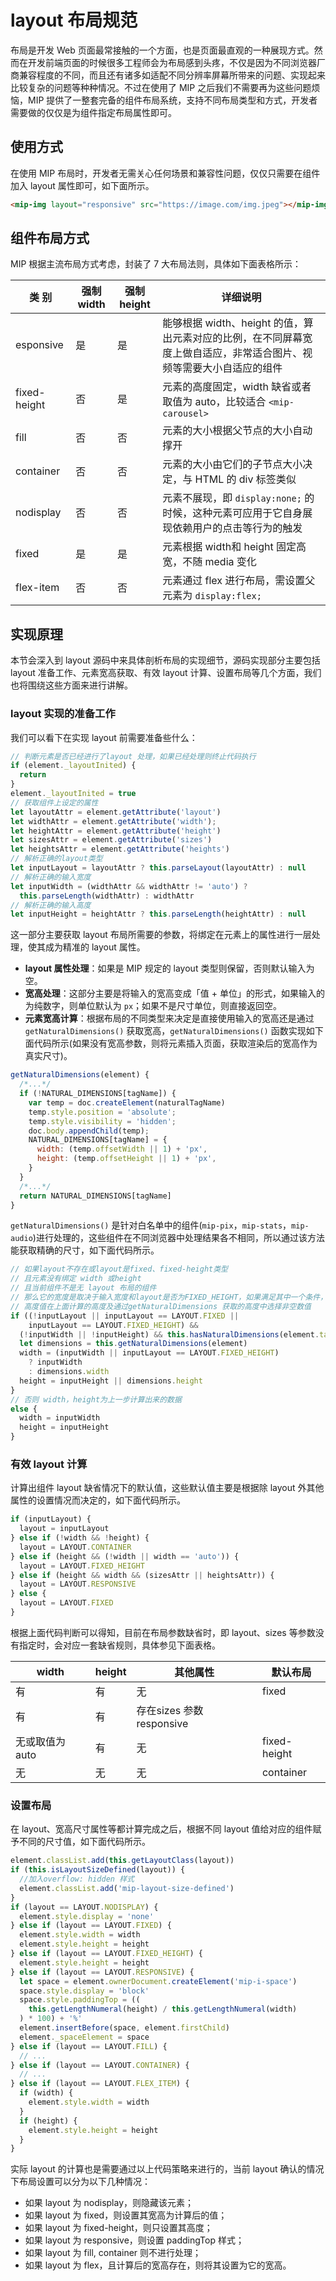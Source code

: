 # layout 布局规范

布局是开发 Web 页面最常接触的一个方面，也是页面最直观的一种展现方式。然而在开发前端页面的时候很多工程师会为布局感到头疼，不仅是因为不同浏览器厂商兼容程度的不同，而且还有诸多如适配不同分辨率屏幕所带来的问题、实现起来比较复杂的问题等种种情况。不过在使用了 MIP 之后我们不需要再为这些问题烦恼，MIP 提供了一整套完备的组件布局系统，支持不同布局类型和方式，开发者需要做的仅仅是为组件指定布局属性即可。

## 使用方式

在使用 MIP 布局时，开发者无需关心任何场景和兼容性问题，仅仅只需要在组件加入 layout 属性即可，如下面所示。

```html
<mip-img layout="responsive" src="https://image.com/img.jpeg"></mip-img>
```

## 组件布局方式

MIP 根据主流布局方式考虑，封装了 7 大布局法则，具体如下面表格所示：

| 类  别 | 强制 width | 强制 height | 详细说明 |
|-------|---|---|----|
| esponsive | 是 | 是 | 能够根据 width、height 的值，算出元素对应的比例，在不同屏幕宽度上做自适应，非常适合图片、视频等需要大小自适应的组件|
|fixed-height | 否 | 是 | 元素的高度固定，width 缺省或者取值为 auto，比较适合 `<mip-carousel>` |
|fill | 否 | 否 | 元素的大小根据父节点的大小自动撑开|
|container | 否 | 否 | 元素的大小由它们的子节点大小决定，与 HTML 的 div 标签类似|
|nodisplay | 否 | 否 | 元素不展现，即 `display:none;` 的时候，这种元素可应用于它自身展现依赖用户的点击等行为的触发|
|fixed | 是 | 是 | 元素根据 width和 height 固定高宽，不随 media 变化|
|flex-item | 否 | 否 | 元素通过 flex 进行布局，需设置父元素为 `display:flex;`|

## 实现原理

本节会深入到 layout 源码中来具体剖析布局的实现细节，源码实现部分主要包括 layout 准备工作、元素宽高获取、有效 layout 计算、设置布局等几个方面，我们也将围绕这些方面来进行讲解。

### layout 实现的准备工作

我们可以看下在实现 layout 前需要准备些什么：

```js
// 判断元素是否已经进行了layout 处理，如果已经处理则终止代码执行
if (element._layoutInited) {
  return
}
element._layoutInited = true
// 获取组件上设定的属性
let layoutAttr = element.getAttribute('layout')
let widthAttr = element.getAttribute('width');
let heightAttr = element.getAttribute('height')
let sizesAttr = element.getAttribute('sizes')
let heightsAttr = element.getAttribute('heights')
// 解析正确的layout类型
let inputLayout = layoutAttr ? this.parseLayout(layoutAttr) : null
// 解析正确的输入宽度
let inputWidth = (widthAttr && widthAttr != 'auto') ?
  this.parseLength(widthAttr) : widthAttr
// 解析正确的输入高度
let inputHeight = heightAttr ? this.parseLength(heightAttr) : null
```

这一部分主要获取 layout 布局所需要的参数，将绑定在元素上的属性进行一层处理，使其成为精准的 layout 属性。

- **layout 属性处理**：如果是 MIP 规定的 layout 类型则保留，否则默认输入为空。
- **宽高处理**：这部分主要是将输入的宽高变成「值 + 单位」的形式，如果输入的为纯数字，则单位默认为 `px`；如果不是尺寸单位，则直接返回空。
- **元素宽高计算**：根据布局的不同类型来决定是直接使用输入的宽高还是通过 `getNaturalDimensions()` 获取宽高，`getNaturalDimensions()` 函数实现如下面代码所示(如果没有宽高参数，则将元素插入页面，获取渲染后的宽高作为真实尺寸)。

```js
getNaturalDimensions(element) {
  /*...*/
  if (!NATURAL_DIMENSIONS[tagName]) {
    var temp = doc.createElement(naturalTagName)
    temp.style.position = 'absolute';
    temp.style.visibility = 'hidden';
    doc.body.appendChild(temp);
    NATURAL_DIMENSIONS[tagName] = {
      width: (temp.offsetWidth || 1) + 'px',
      height: (temp.offsetHeight || 1) + 'px',
    }
  }
  /*...*/
  return NATURAL_DIMENSIONS[tagName]
}
```

`getNaturalDimensions()` 是针对白名单中的组件(`mip-pix`，`mip-stats`，`mip-audio`)进行处理的，这些组件在不同浏览器中处理结果各不相同，所以通过该方法能获取精确的尺寸，如下面代码所示。

```js
// 如果layout不存在或layout是fixed、fixed-height类型
// 且元素没有绑定 width 或height
// 且当前组件不是无 layout 布局的组件
// 那么它的宽度是取决于输入宽度和layout是否为FIXED_HEIGHT，如果满足其中一个条件，则宽度为以上计算出的宽度，否则通过getNaturalDimensions 获取宽度
// 高度值在上面计算的高度及通过getNaturalDimensions 获取的高度中选择非空数值
if ((!inputLayout || inputLayout == LAYOUT.FIXED ||
    inputLayout == LAYOUT.FIXED_HEIGHT) &&
  (!inputWidth || !inputHeight) && this.hasNaturalDimensions(element.tagName)) {
  let dimensions = this.getNaturalDimensions(element)
  width = (inputWidth || inputLayout == LAYOUT.FIXED_HEIGHT)
    ? inputWidth
    : dimensions.width
  height = inputHeight || dimensions.height
}
// 否则 width，height为上一步计算出来的数据
else {
  width = inputWidth
  height = inputHeight
}
```

### 有效 layout 计算

计算出组件 layout 缺省情况下的默认值，这些默认值主要是根据除 layout 外其他属性的设置情况而决定的，如下面代码所示。

```js
if (inputLayout) {
  layout = inputLayout
} else if (!width && !height) {
  layout = LAYOUT.CONTAINER
} else if (height && (!width || width == 'auto')) {
  layout = LAYOUT.FIXED_HEIGHT
} else if (height && width && (sizesAttr || heightsAttr)) {
  layout = LAYOUT.RESPONSIVE
} else {
  layout = LAYOUT.FIXED
}
```

根据上面代码判断可以得知，目前在布局参数缺省时，即 layout、sizes 等参数没有指定时，会对应一套缺省规则，具体参见下面表格。

|width | height | 其他属性 | 默认布局|
|----|----|----|----|
|有 | 有 | 无 | fixed|
|有 | 有 | 存在sizes 参数 responsive|
|无或取值为 auto | 有 | 无 | fixed-height|
|无 | 无 | 无 | container|

### 设置布局

在 layout、宽高尺寸属性等都计算完成之后，根据不同 layout 值给对应的组件赋予不同的尺寸值，如下面代码所示。

```js
element.classList.add(this.getLayoutClass(layout))
if (this.isLayoutSizeDefined(layout)) {
  //加入overflow: hidden 样式
  element.classList.add('mip-layout-size-defined')
}
if (layout == LAYOUT.NODISPLAY) {
  element.style.display = 'none'
} else if (layout == LAYOUT.FIXED) {
  element.style.width = width
  element.style.height = height
} else if (layout == LAYOUT.FIXED_HEIGHT) {
  element.style.height = height
} else if (layout == LAYOUT.RESPONSIVE) {
  let space = element.ownerDocument.createElement('mip-i-space')
  space.style.display = 'block'
  space.style.paddingTop = ((
    this.getLengthNumeral(height) / this.getLengthNumeral(width)
  ) * 100) + '%'
  element.insertBefore(space, element.firstChild)
  element._spaceElement = space
} else if (layout == LAYOUT.FILL) {
  // ...
} else if (layout == LAYOUT.CONTAINER) {
  // ...
} else if (layout == LAYOUT.FLEX_ITEM) {
  if (width) {
    element.style.width = width
  }
  if (height) {
    element.style.height = height
  }
}
```

实际 layout 的计算也是需要通过以上代码策略来进行的，当前 layout 确认的情况下布局设置可以分为以下几种情况：

- 如果 layout 为 nodisplay，则隐藏该元素；
- 如果 layout 为 fixed，则设置其宽高为计算后的值；
- 如果 layout 为 fixed-height，则只设置其高度；
- 如果 layout 为 responsive，则设置 paddingTop 样式；
- 如果 layout 为 fill, container 则不进行处理；
- 如果 layout 为 flex，且计算后的宽高存在，则将其设置为它的宽高。
